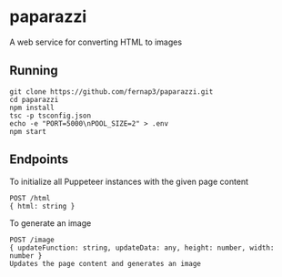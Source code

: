 # paparazzi
A web service for converting HTML to images

## Running
    git clone https://github.com/fernap3/paparazzi.git
    cd paparazzi
    npm install
    tsc -p tsconfig.json
    echo -e "PORT=5000\nPOOL_SIZE=2" > .env
    npm start
	
	
## Endpoints
To initialize all Puppeteer instances with the given page content

    POST /html
    { html: string }

To generate an image

    POST /image
    { updateFunction: string, updateData: any, height: number, width: number }
    Updates the page content and generates an image

